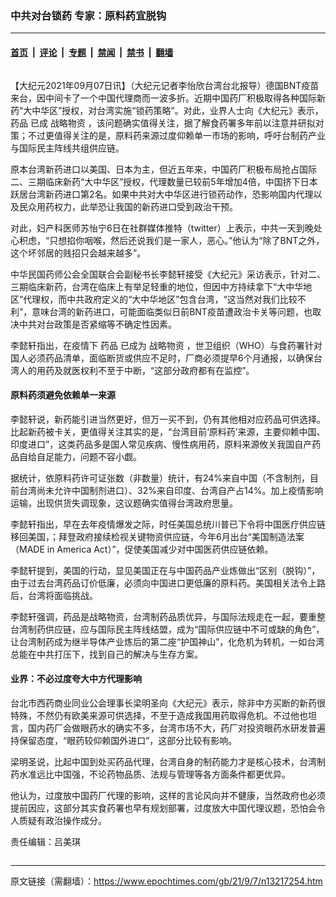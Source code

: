 ### 中共对台锁药 专家：原料药宜脱钩

---

#### [首页](../../../..?n13217254) &nbsp;|&nbsp; [评论](../../../../../epoch-comment?n13217254) &nbsp;|&nbsp; [专题](../../../../../epoch-special?n13217254) &nbsp;|&nbsp; [禁闻](../../../../../epoch-news?n13217254) &nbsp;|&nbsp; [禁书](../../../../../books?n13217254) &nbsp;|&nbsp; [翻墙](https://github.com/gfw-breaker/nogfw/blob/master/README.md?n13217254)


<div class="column" id="artbody" itemprop="articleBody">
 <!-- article content begin -->
 <p>
  【大纪元2021年09月07日讯】（大纪元记者李怡欣台湾台北报导）德国BNT疫苗来台，因中间卡了一个中国代理商而一波多折。近期中国药厂积极取得各种国际新药“大中华区”授权，对台湾实施“锁药策略”。对此，业界人士向《大纪元》表示，
  <ok href="https://www.epochtimes.com/gb/tag/%E8%8D%AF%E5%93%81.html">
   药品
  </ok>
  已成
  <ok href="https://www.epochtimes.com/gb/tag/%E6%88%98%E7%95%A5%E7%89%A9%E8%B5%84.html">
   战略物资
  </ok>
  ，该问题确实值得关注，据了解食药署多年前以注意并研拟对策；不过更值得关注的是，原料药来源过度仰赖单一市场的影响，呼吁台制药产业与国际民主阵线共组供应链。
 </p>
 <p>
  原本台湾新药进口以美国、日本为主，但近五年来，中国药厂积极布局抢占国际二、三期临床新药“大中华区”授权，代理数量已较前5年增加4倍，中国挤下日本跃居台湾新药进口第2名。如果中共对大中华区进行锁药动作，恐影响国内代理以及民众用药权力，此举恐让我国的新药进口受到政治干预。
 </p>
 <p>
  对此，妇产科医师苏怡宁6日在社群媒体推特（twitter）上表示，中共一天到晚处心积虑，“只想掐你咽喉，然后还说我们是一家人，恶心。”他认为“除了BNT之外，这个坏邻居的贱招只会越来越多”。
 </p>
 <p>
  中华民国药师公会全国联合会副秘书长李懿轩接受《大纪元》采访表示，针对二、三期临床新药，台湾在临床上有举足轻重的地位，但因中方持续拿下“大中华地区”代理权，而中共政府定义的“大中华地区”包含台湾，“这当然对我们比较不利”，意味台湾的新药进口，可能面临类似日前BNT疫苗遭政治卡关等问题，也取决中共对台政策是否紧缩等不确定性因素。
 </p>
 <p>
  李懿轩指出，在疫情下
  <ok href="https://www.epochtimes.com/gb/tag/%E8%8D%AF%E5%93%81.html">
   药品
  </ok>
  已成为
  <ok href="https://www.epochtimes.com/gb/tag/%E6%88%98%E7%95%A5%E7%89%A9%E8%B5%84.html">
   战略物资
  </ok>
  ，世卫组织（WHO）与食药署针对国人必须药品清单，面临断货或供应不足时，厂商必须提早6个月通报，以确保台湾人的用药及就医权利不至于中断，“这部分政府都有在监控”。
 </p>
 <h4>
  原料药须避免依赖单一来源
 </h4>
 <p>
  李懿轩说，新药能引进当然更好，但万一买不到，仍有其他相对应药品可供选择。比起新药被卡关，更值得关注其实的是，“台湾目前‘原料药’来源，主要仰赖中国、印度进口”，这类药品多是国人常见疾病、慢性病用药，原料来源攸关我国自产药品自给自足能力，问题不容小觑。
 </p>
 <p>
  据统计，依原料药许可证张数（非数量）统计，有24%来自中国（不含制剂，目前台湾尚未允许中国制剂进口）、32%来自印度、台湾自产占14%。加上疫情影响运输，出现供货失调现象，这议题确实值得台湾政府思量。
 </p>
 <p>
  李懿轩指出，早在去年疫情爆发之际，时任美国总统川普已下令将中国医疗供应链移回美国，；拜登政府接续检视关键物资供应链，今年6月出台“美国制造法案（MADE in America Act）”，促使美国减少对中国医药供应链依赖。
 </p>
 <p>
  李懿轩提到，美国的行动，显见美国正在与中国药品产业炼做出“区别（脱钩）”，由于过去台湾药品订价低廉，必须向中国进口更低廉的原料药。美国相关法令上路后，台湾将面临挑战。
 </p>
 <p>
  李懿轩强调，药品是战略物资，台湾制药品质优异，与国际法规走在一起，要重整台湾制药供应链，应与国际民主阵线结盟，成为“国际供应链中不可或缺的角色”，让台湾制药成为继半导体产业炼后的第二座“护国神山”，化危机为转机，一如台湾总能在中共打压下，找到自己的解决与生存方案。
 </p>
 <h4>
  业界：不必过度夸大中方代理影响
 </h4>
 <p>
  台北市西药商业同业公会理事长梁明圣向《大纪元》表示，除非中方买断的新药很特殊，不然仍有欧美来源可供选择，不至于造成我国用药取得危机。不过他也坦言，国内药厂会做眼药水的确实不多，台湾市场不大，药厂对投资眼药水研发普遍持保留态度，“眼药较仰赖国外进口”，这部分比较有影响。
 </p>
 <p>
  梁明圣说，比起中国到处买药品代理，台湾自身的制药能力才是核心技术，台湾制药水准远比中国强，不论药物品质、法规与管理等各方面条件都更优异。
 </p>
 <p>
  他认为，过度放中国药厂代理的影响，这样的言论风向并不健康，当然政府也必须提前因应，这部分其实食药署也早有规划部署，过度放大中国代理议题，恐怕会令人质疑有政治操作成分。
 </p>
 <p>
  责任编辑：吕美琪
 </p>
 <!-- article content end -->
</div>


---

原文链接（需翻墙）：https://www.epochtimes.com/gb/21/9/7/n13217254.htm